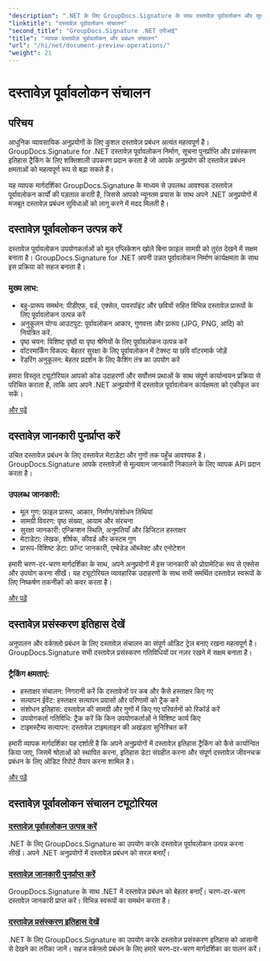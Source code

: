 ```yaml
---
"description": ".NET के लिए GroupDocs.Signature के साथ दस्तावेज़ पूर्वावलोकन और सूचना पुनर्प्राप्ति में महारत हासिल करें। अपने अनुप्रयोगों में पूर्वावलोकन उत्पन्न करना, मेटाडेटा निकालना और दस्तावेज़ इतिहास को ट्रैक करना सीखें।"
"linktitle": "दस्तावेज़ पूर्वावलोकन संचालन"
"second_title": "GroupDocs.Signature .NET एपीआई"
"title": "व्यापक दस्तावेज़ पूर्वावलोकन और प्रबंधन संचालन"
"url": "/hi/net/document-preview-operations/"
"weight": 21
---
```


# दस्तावेज़ पूर्वावलोकन संचालन

## परिचय

आधुनिक व्यावसायिक अनुप्रयोगों के लिए कुशल दस्तावेज़ प्रबंधन अत्यंत महत्वपूर्ण है। GroupDocs.Signature for .NET दस्तावेज़ पूर्वावलोकन निर्माण, सूचना पुनर्प्राप्ति और प्रसंस्करण इतिहास ट्रैकिंग के लिए शक्तिशाली उपकरण प्रदान करता है जो आपके अनुप्रयोग की दस्तावेज़ प्रबंधन क्षमताओं को महत्वपूर्ण रूप से बढ़ा सकते हैं।

यह व्यापक मार्गदर्शिका GroupDocs.Signature के माध्यम से उपलब्ध आवश्यक दस्तावेज़ पूर्वावलोकन कार्यों की पड़ताल करती है, जिससे आपको न्यूनतम प्रयास के साथ अपने .NET अनुप्रयोगों में मजबूत दस्तावेज़ प्रबंधन सुविधाओं को लागू करने में मदद मिलती है।

## दस्तावेज़ पूर्वावलोकन उत्पन्न करें

दस्तावेज़ पूर्वावलोकन उपयोगकर्ताओं को मूल एप्लिकेशन खोले बिना फ़ाइल सामग्री को तुरंत देखने में सक्षम बनाता है। GroupDocs.Signature for .NET अपनी उन्नत पूर्वावलोकन निर्माण कार्यक्षमता के साथ इस प्रक्रिया को सहज बनाता है।

### मुख्य लाभ:
- बहु-प्रारूप समर्थन: पीडीएफ, वर्ड, एक्सेल, पावरपॉइंट और छवियों सहित विभिन्न दस्तावेज़ प्रारूपों के लिए पूर्वावलोकन उत्पन्न करें
- अनुकूलन योग्य आउटपुट: पूर्वावलोकन आकार, गुणवत्ता और प्रारूप (JPG, PNG, आदि) को नियंत्रित करें.
- पृष्ठ चयन: विशिष्ट पृष्ठों या पृष्ठ श्रेणियों के लिए पूर्वावलोकन उत्पन्न करें
- वॉटरमार्किंग विकल्प: बेहतर सुरक्षा के लिए पूर्वावलोकन में टेक्स्ट या छवि वॉटरमार्क जोड़ें
- रेंडरिंग अनुकूलन: बेहतर प्रदर्शन के लिए कैशिंग तंत्र का उपयोग करें

हमारा विस्तृत ट्यूटोरियल आपको कोड उदाहरणों और सर्वोत्तम प्रथाओं के साथ संपूर्ण कार्यान्वयन प्रक्रिया से परिचित कराता है, ताकि आप अपने .NET अनुप्रयोगों में दस्तावेज़ पूर्वावलोकन कार्यक्षमता को एकीकृत कर सकें।

[और पढ़ें](./generate-document-preview/)

## दस्तावेज़ जानकारी पुनर्प्राप्त करें

उचित दस्तावेज़ प्रबंधन के लिए दस्तावेज़ मेटाडेटा और गुणों तक पहुँच आवश्यक है। GroupDocs.Signature आपके दस्तावेज़ों से मूल्यवान जानकारी निकालने के लिए व्यापक API प्रदान करता है।

### उपलब्ध जानकारी:
- मूल गुण: फ़ाइल प्रारूप, आकार, निर्माण/संशोधन तिथियां
- सामग्री विवरण: पृष्ठ संख्या, आयाम और संरचना
- सुरक्षा जानकारी: एन्क्रिप्शन स्थिति, अनुमतियाँ और डिजिटल हस्ताक्षर
- मेटाडेटा: लेखक, शीर्षक, कीवर्ड और कस्टम गुण
- प्रारूप-विशिष्ट डेटा: फ़ॉन्ट जानकारी, एम्बेडेड ऑब्जेक्ट और एनोटेशन

हमारी चरण-दर-चरण मार्गदर्शिका के साथ, अपने अनुप्रयोगों में इस जानकारी को प्रोग्रामेटिक रूप से एक्सेस और उपयोग करना सीखें। यह ट्यूटोरियल व्यावहारिक उदाहरणों के साथ सभी समर्थित दस्तावेज़ स्वरूपों के लिए निष्कर्षण तकनीकों को कवर करता है।

[और पढ़ें](./retrieve-document-information/)

## दस्तावेज़ प्रसंस्करण इतिहास देखें

अनुपालन और वर्कफ़्लो प्रबंधन के लिए दस्तावेज़ संचालन का संपूर्ण ऑडिट ट्रेल बनाए रखना महत्वपूर्ण है। GroupDocs.Signature सभी दस्तावेज़ प्रसंस्करण गतिविधियों पर नज़र रखने में सक्षम बनाता है।

### ट्रैकिंग क्षमताएं:
- हस्ताक्षर संचालन: निगरानी करें कि दस्तावेजों पर कब और कैसे हस्ताक्षर किए गए
- सत्यापन ईवेंट: हस्ताक्षर सत्यापन प्रयासों और परिणामों को ट्रैक करें
- संशोधन इतिहास: दस्तावेज़ की सामग्री और गुणों में किए गए परिवर्तनों को रिकॉर्ड करें
- उपयोगकर्ता गतिविधि: ट्रैक करें कि किन उपयोगकर्ताओं ने विशिष्ट कार्य किए
- टाइमस्टैम्प सत्यापन: दस्तावेज़ टाइमलाइन की अखंडता सुनिश्चित करें

हमारी व्यापक मार्गदर्शिका यह दर्शाती है कि अपने अनुप्रयोगों में दस्तावेज़ इतिहास ट्रैकिंग को कैसे कार्यान्वित किया जाए, जिसमें श्रोताओं को स्थापित करना, इतिहास डेटा संग्रहीत करना और संपूर्ण दस्तावेज़ जीवनचक्र प्रबंधन के लिए ऑडिट रिपोर्ट तैयार करना शामिल है।

[और पढ़ें](./view-document-processing-history/)

## दस्तावेज़ पूर्वावलोकन संचालन ट्यूटोरियल

### [दस्तावेज़ पूर्वावलोकन उत्पन्न करें](./generate-document-preview/)
.NET के लिए GroupDocs.Signature का उपयोग करके दस्तावेज़ पूर्वावलोकन उत्पन्न करना सीखें। अपने .NET अनुप्रयोगों में दस्तावेज़ प्रबंधन को सरल बनाएँ।

### [दस्तावेज़ जानकारी पुनर्प्राप्त करें](./retrieve-document-information/)
GroupDocs.Signature के साथ .NET में दस्तावेज़ प्रबंधन को बेहतर बनाएँ। चरण-दर-चरण दस्तावेज़ जानकारी प्राप्त करें। विभिन्न स्वरूपों का समर्थन करता है।

### [दस्तावेज़ प्रसंस्करण इतिहास देखें](./view-document-processing-history/)
.NET के लिए GroupDocs.Signature का उपयोग करके दस्तावेज़ प्रसंस्करण इतिहास को आसानी से देखने का तरीका जानें। सहज वर्कफ़्लो प्रबंधन के लिए हमारे चरण-दर-चरण मार्गदर्शिका का पालन करें।